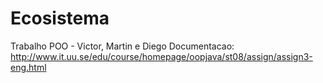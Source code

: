# Ecosistema
Trabalho POO - Victor, Martin e Diego 
Documentacao:
http://www.it.uu.se/edu/course/homepage/oopjava/st08/assign/assign3-eng.html
